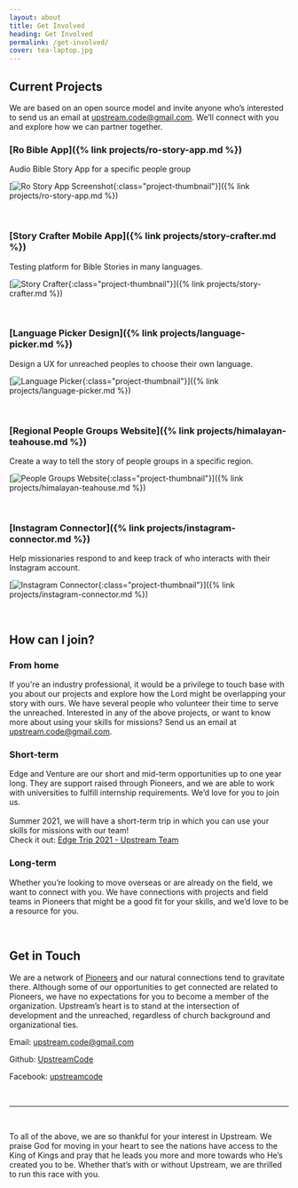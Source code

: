 ```yaml
---
layout: about
title: Get Involved
heading: Get Involved
permalink: /get-involved/
cover: tea-laptop.jpg
---
```


## Current Projects

We are based on an open source model and invite anyone who’s interested to send us an email at [upstream.code@gmail.com](mailto:upstream.code@gmail.com). We’ll connect with you and explore how we can partner together.

### [Ro Bible App]({% link projects/ro-story-app.md %})
Audio Bible Story App for a specific people group

[![Ro Story App Screenshot](../images/project_imgs/ro-screenshot.png){:class="project-thumbnail"}]({% link projects/ro-story-app.md %})

&nbsp;
### [Story Crafter Mobile App]({% link projects/story-crafter.md %})
Testing platform for Bible Stories in many languages.

[![Story Crafter](../images/project_imgs/story-crafter-thumb.jpg){:class="project-thumbnail"}]({% link projects/story-crafter.md %})

&nbsp;
### [Language Picker Design]({% link projects/language-picker.md %})
Design a UX for unreached peoples to choose their own language.

[![Language Picker](../images/project_imgs/language-picker-thumb.png){:class="project-thumbnail"}]({% link projects/language-picker.md %})

&nbsp;
### [Regional People Groups Website]({% link projects/himalayan-teahouse.md %})
Create a way to tell the story of people groups in a specific region.

[![People Groups Website](../images/project_imgs/himalayan-teahouse-thumb.jpeg){:class="project-thumbnail"}]({% link projects/himalayan-teahouse.md %})

&nbsp;
### [Instagram Connector]({% link projects/instagram-connector.md %})
Help missionaries respond to and keep track of who interacts with their Instagram account. 

[![Instagram Connector](../images/project_imgs/ig-plugin-thumb.png){:class="project-thumbnail"}]({% link projects/instagram-connector.md %})

&nbsp;
## How can I join?

### From home
If you're an industry professional, it would be a privilege to touch base with you about our projects and explore how the Lord might be overlapping your story with ours.  We have several people who volunteer their time to serve the unreached.  Interested in any of the above projects, or want to know more about using your skills for missions?  Send us an email at [upstream.code@gmail.com](mailto:upstream.code@gmail.com).

### Short-term
Edge and Venture are our short and mid-term opportunities up to one year long. They are support raised through Pioneers, and we are able to work with universities to fulfill internship requirements. We’d love for you to join us. <br/><br/>Summer 2021, we will have a short-term trip in which you can use your skills for missions with our team! <br/>Check it out: [Edge Trip 2021 - Upstream Team](https://edge.pioneers.org/opportunities/developer-summer-mission-trip/)   <br />

### Long-term
Whether you’re looking to move overseas or are already on the field, we want to connect with you. We have connections with projects and field teams in Pioneers that might be a good fit for your skills, and we’d love to be a resource for you.

<br />

## Get in Touch

We are a network of [Pioneers](https://pioneers.org/#/) and our natural connections tend to gravitate there. Although some of our opportunities to get connected are related to Pioneers, we have no expectations for you to become a member of the organization. Upstream’s heart is to stand at the intersection of development and the unreached, regardless of church background and organizational ties. 

Email: [upstream.code@gmail.com](https://pioneers.org/#/)

Github: [UpstreamCode](https://github.com/UpstreamCode)

Facebook: [upstreamcode](https://www.facebook.com/upstreamcode)

 <br />

------

 <br /> 
 
To all of the above, we are so thankful for your interest in Upstream. We praise God for moving in your heart to see the nations have access to the King of Kings and pray that he leads you more and more towards who He’s created you to be. Whether that’s with or without Upstream, we are thrilled to run this race with you.
